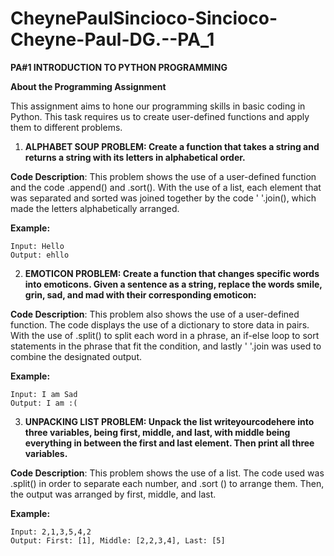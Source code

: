 # CheynePaulSincioco-Sincioco-Cheyne-Paul-DG.--PA_1
__PA#1 INTRODUCTION TO PYTHON PROGRAMMING__

__About the Programming Assignment__

This assignment aims to hone our programming skills in basic coding in Python. This task requires us to create user-defined functions and apply them to different problems. 

1. __ALPHABET SOUP PROBLEM: Create a function that takes a string and returns a string with its letters in alphabetical order.__

__Code Description__: This problem shows the use of a user-defined function and the code .append() and .sort(). With the use of a list, each element that was separated and sorted was joined together by the code ' '.join(), which made the letters alphabetically arranged.

__Example:__
```
Input: Hello
Output: ehllo
```
2. __EMOTICON PROBLEM: Create a function that changes specific words into emoticons. Given a sentence as a string, replace the words smile, grin, sad, and mad with their corresponding emoticon:__

__Code Description__: This problem also shows the use of a user-defined function. The code displays the use of a dictionary to store data in pairs. With the use of .split() to split each word in a phrase, an  if-else loop to sort statements in the phrase that fit the condition, and lastly 
' '.join was used to combine the designated output.

__Example:__
```
Input: I am Sad
Output: I am :(
```

3. __UNPACKING LIST PROBLEM: Unpack the list writeyourcodehere into three variables, being first, middle, and last, with middle being everything in between the first and last element. Then print all three variables.__

__Code Description__: This problem shows the use of a list. The code used was .split() in order to separate each number, and .sort () to arrange them. Then, the output was arranged by first, middle, and last. 

__Example:__
```
Input: 2,1,3,5,4,2
Output: First: [1], Middle: [2,2,3,4], Last: [5]
```
